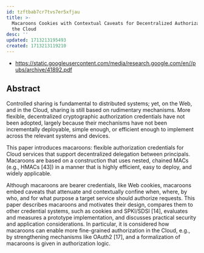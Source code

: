 ```yaml
---
id: tzftbab7cr7tvs7er5xfjau
title: >-
  Macaroons Cookies with Contextual Caveats for Decentralized Authorization in
  the Cloud
desc: ''
updated: 1713213195493
created: 1713213119210
---
```


- https://static.googleusercontent.com/media/research.google.com/en//pubs/archive/41892.pdf

## Abstract

Controlled sharing is fundamental to distributed systems; yet, on the Web, and in the Cloud, sharing is still based on rudimentary mechanisms. More flexible, decentralized cryptographic authorization credentials have not been adopted, largely because their mechanisms have not been incrementally deployable, simple enough, or efficient enough to implement across the relevant systems and devices. 

This paper introduces macaroons: flexible authorization credentials for Cloud services that support decentralized delegation between principals. Macaroons are based on a construction that uses nested, chained MACs (e.g., HMACs [43]) in a manner that is highly efficient, easy to deploy, and widely applicable. 

Although macaroons are bearer credentials, like Web cookies, macaroons embed caveats that attenuate and contextually confine when, where, by who, and for what purpose a target service should authorize requests. This paper describes macaroons and motivates their design, compares them to other credential systems, such as cookies and SPKI/SDSI [14], evaluates and measures a prototype implementation, and discusses practical security and application considerations. In particular, it is considered how macaroons can enable more fine-grained authorization in the Cloud, e.g., by strengthening mechanisms like OAuth2 [17], and a formalization of macaroons is given in authorization logic.